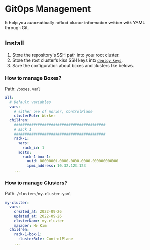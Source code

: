 # GitOps Management

It help you automatically reflect cluster information written with YAML through Git.

## Install

1. Store the repository's SSH path into your root cluster.
1. Store the root cluster's kiss SSH keys into [`deploy keys`](https://docs.github.com/en/developers/overview/managing-deploy-keys#deploy-keys).
1. Save the configuration about boxes and clusters like belows.

### How to manage Boxes?

Path: `/boxes.yaml`

```yaml
all:
  # Default variables
  vars:
    # either one of Worker, ControlPlane
    clusterRole: Worker
  children:
    ##########################################
    # Rack 1
    ##########################################
    rack-1:
      vars:
        rack_id: 1
      hosts:
        rack-1-box-1:
          uuid: 00000000-0000-0000-0000-000000000000
          ipmi_address: 10.32.123.123
    ...
```

### How to manage Clusters?

Path: `/clusters/my-cluster.yaml`

```yaml
my-cluster:
  vars:
    created_at: 2022-09-26
    updated_at: 2022-09-26
    clusterName: my-cluster
    manager: Ho Kim
  children:
    rack-1-box-1:
      clusterRole: ControlPlane
    ...
```
